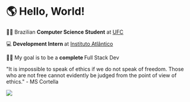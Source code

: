 # 🌎 Hello, World!

<a href="https://github.com/pefelippe" alt="logo"> </a>

🏴‍☠️ Brazilian <strong>Computer Science Student</strong> at <a href="http://www.ufc.br/">UFC</a>

💻 <strong> Development Intern </strong> at <a href="https://www.atlantico.com.br/">Instituto Atlântico</a>

👨‍💻 My goal is to be a <strong> complete </strong> Full Stack Dev

"It is impossible to speak of ethics if we do not speak of freedom. Those who are not free cannot evidently be judged from the point of view of ethics." - MS Cortella

![](https://komarev.com/ghpvc/?username=pefelippe&style=flat-square)
